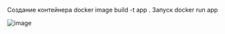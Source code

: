 Создание контейнера docker image build -t app .
Запуск docker run app

![image](https://github.com/Aoda89/TestLINXDATACENTER/assets/83122662/c9c5c513-1546-4530-90f1-f88b35bd153c)

